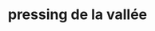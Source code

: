 ---
title: "pressing de la vallée"
url: /argeles-gazost/pressing-de-la-vallee/
shop: blanchisserie
---